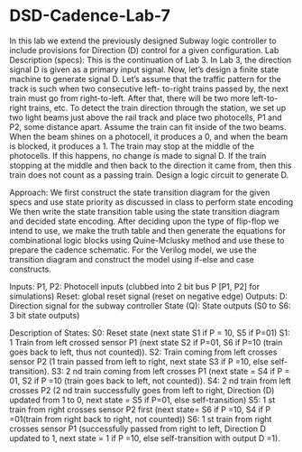 # DSD-Cadence-Lab-7

In this lab we extend the previously designed Subway logic controller to include provisions for Direction (D) control for a
given configuration.
Lab Description (specs):
This is the continuation of Lab 3. In Lab 3, the direction signal D is given as a primary input signal. Now, let’s design a finite
state machine to generate signal D. Let’s assume that the traffic pattern for the track is such when two consecutive left-
to-right trains passed by, the next train must go from right-to-left. After that, there will be two more left-to-right trains,
etc. To detect the train direction through the station, we set up two light beams just above the rail track and place two
photocells, P1 and P2, some distance apart. Assume the train can fit inside of the two beams. When the beam shines on
a photocell, it produces a 0, and when the beam is blocked, it produces a 1. The train may stop at the middle of the
photocells. If this happens, no change is made to signal D. If the train stopping at the middle and then back to the direction
it came from, then this train does not count as a passing train. Design a logic circuit to generate D.

Approach:
We first construct the state transition diagram for the given specs and use state priority as discussed
in class to perform state encoding
We then write the state transition table using the state transition diagram and decided state encoding.
After deciding upon the type of flip-flop we intend to use, we make the truth table and then generate the
equations for combinational logic blocks using Quine-Mclusky method and use these to prepare the cadence
schematic.
For the Verilog model, we use the transition diagram and construct the model using if-else and case constructs.

Inputs:
P1, P2: Photocell inputs (clubbed into 2 bit bus P [P1, P2] for simulations)
Reset: global reset signal (reset on negative edge)
Outputs:
D: Direction signal for the subway controller
State (Q): State outputs (S0 to S6: 3 bit state outputs)

Description of States:
S0: Reset state (next state S1 if P = 10, S5 if P=01)
S1: 1 Train from left crossed sensor P1 (next state S2 if P=01, S6 if P=10 (train goes back to left, thus not counted)).
S2: Train coming from left crosses sensor P2 (1 train passed from left to right, next state S3 if P =10, else self-transition).
S3: 2 nd train coming from left crosses P1 (next state = S4 if P = 01, S2 if P =10 (train goes back to left, not counted)).
S4: 2 nd train from left crosses P2 (2 nd train successfully goes from left to right, Direction (D) updated from 1 to 0, next
state = S5 if P=01, else self-transition)
S5: 1 st train from right crosses sensor P2 first (next state= S6 if P =10, S4 if P =01(train from right back to right, not
counted))
S6: 1 st train from right crosses sensor P1 (successfully passed from right to left, Direction D updated to 1, next state = 1
if P =10, else self-transition with output D =1).
